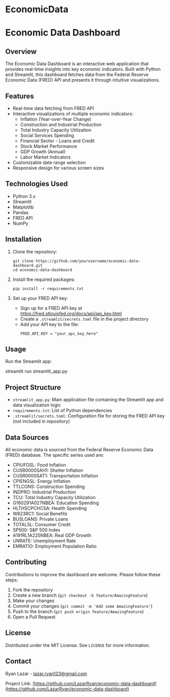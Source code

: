 # EconomicData

# Economic Data Dashboard

## Overview

The Economic Data Dashboard is an interactive web application that provides real-time insights into key economic indicators. Built with Python and Streamlit, this dashboard fetches data from the Federal Reserve Economic Data (FRED) API and presents it through intuitive visualizations.

## Features

- Real-time data fetching from FRED API
- Interactive visualizations of multiple economic indicators:
  - Inflation (Year-over-Year Change)
  - Construction and Industrial Production
  - Total Industry Capacity Utilization
  - Social Services Spending
  - Financial Sector - Loans and Credit
  - Stock Market Performance
  - GDP Growth (Annual)
  - Labor Market Indicators
- Customizable date range selection
- Responsive design for various screen sizes

## Technologies Used

- Python 3.x
- Streamlit
- Matplotlib
- Pandas
- FRED API
- NumPy

## Installation

1. Clone the repository:
   ```
   git clone https://github.com/yourusername/economic-data-dashboard.git
   cd economic-data-dashboard
   ```

2. Install the required packages:
   ```
   pip install -r requirements.txt
   ```

3. Set up your FRED API key:
   - Sign up for a FRED API key at https://fred.stlouisfed.org/docs/api/api_key.html
   - Create a `.streamlit/secrets.toml` file in the project directory
   - Add your API key to the file:
     ```
     FRED_API_KEY = "your_api_key_here"
     ```

## Usage

Run the Streamlit app:

streamlit run streamlit_app.py

## Project Structure

- `streamlit_app.py`: Main application file containing the Streamlit app and data visualization logic
- `requirements.txt`: List of Python dependencies
- `.streamlit/secrets.toml`: Configuration file for storing the FRED API key (not included in repository)

## Data Sources

All economic data is sourced from the Federal Reserve Economic Data (FRED) database. The specific series used are:

- CPIUFDSL: Food Inflation
- CUSR0000SAH1: Shelter Inflation
- CUSR0000SAT1: Transportation Inflation
- CPIENGSL: Energy Inflation
- TTLCONS: Construction Spending
- INDPRO: Industrial Production
- TCU: Total Industry Capacity Utilization
- G160291A027NBEA: Education Spending
- HLTHSCPCHCSA: Health Spending
- W823RC1: Social Benefits
- BUSLOANS: Private Loans
- TOTALSL: Consumer Credit
- SP500: S&P 500 Index
- A191RL1A225NBEA: Real GDP Growth
- UNRATE: Unemployment Rate
- EMRATIO: Employment Population Ratio

## Contributing

Contributions to improve the dashboard are welcome. Please follow these steps:

1. Fork the repository
2. Create a new branch (`git checkout -b feature/AmazingFeature`)
3. Make your changes
4. Commit your changes (`git commit -m 'Add some AmazingFeature'`)
5. Push to the branch (`git push origin feature/AmazingFeature`)
6. Open a Pull Request

## License

Distributed under the MIT License. See `LICENSE` for more information.

## Contact

Ryan Lazar - [lazar.ryan123@gmail.com](mailto:lazar.ryan123@gmail.com)

Project Link: [https://github.com/LazarRyan/economic-data-dashboard](https://github.com/LazarRyan/economic-data-dashboard)
